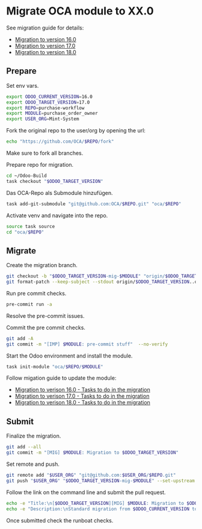 
# Migrate OCA module to XX.0

See migration guide for details:

* [Migration to version 16.0](https://github.com/OCA/maintainer-tools/wiki/Migration-to-version-16.0)
* [Migration to version 17.0](https://github.com/OCA/maintainer-tools/wiki/Migration-to-version-17.0)
* [Migration to version 18.0](https://github.com/OCA/maintainer-tools/wiki/Migration-to-version-18.0)
  
## Prepare

Set env vars.

```bash
export ODOO_CURRENT_VERSION=16.0
export ODOO_TARGET_VERSION=17.0
export REPO=purchase-workflow
export MODULE=purchase_order_owner
export USER_ORG=Mint-System
```

Fork the original repo to the user/org by opening the url:

```bash
echo "https://github.com/OCA/$REPO/fork"
```

Make sure to fork all branches.

Prepare repo for migration.

```bash
cd ~/Odoo-Build
task checkout "$ODOO_TARGET_VERSION"
```

Das OCA-Repo als Submodule hinzufügen.

```bash
task add-git-submodule "git@github.com:OCA/$REPO.git" "oca/$REPO"
```

Activate venv and navigate into the repo.

```bash
source task source
cd "oca/$REPO"
```

## Migrate 

Create the migration branch.

```bash
git checkout -b "$ODOO_TARGET_VERSION-mig-$MODULE" "origin/$ODOO_TARGET_VERSION"
git format-patch --keep-subject --stdout origin/$ODOO_TARGET_VERSION..origin/$ODOO_CURRENT_VERSION -- $MODULE | git am -3 --keep
```

Run pre commit checks.

```bash 
pre-commit run -a
```

Resolve the pre-commit issues.

Commit the pre commit checks.

```bash
git add -A
git commit -m "[IMP] $MODULE: pre-commit stuff"  --no-verify
```

Start the Odoo environment and install the module.

```bash
task init-module "oca/$REPO/$MODULE"
```

Follow migation guide to update the module:

* [Migration to verison 16.0 - Tasks to do in the migration](https://github.com/OCA/maintainer-tools/wiki/Migration-to-version-16.0#tasks-to-do-in-the-migration)
* [Migration to verison 17.0 - Tasks to do in the migration](https://github.com/OCA/maintainer-tools/wiki/Migration-to-version-17.0#tasks-to-do-in-the-migration)
* [Migration to verison 18.0 - Tasks to do in the migration](https://github.com/OCA/maintainer-tools/wiki/Migration-to-version-18.0#tasks-to-do-in-the-migration)

## Submit

Finalize the migration.

```bash
git add --all
git commit -m "[MIG] $MODULE: Migration to $ODOO_TARGET_VERSION"
```

Set remote and push.

```bash
git remote add "$USER_ORG" "git@github.com:$USER_ORG/$REPO.git"
git push "$USER_ORG" "$ODOO_TARGET_VERSION-mig-$MODULE" --set-upstream
```

Follow the link on the command line and submit the pull request.

```bash
echo -e "Title:\n[$ODOO_TARGET_VERSION][MIG] $MODULE: Migration to $ODOO_TARGET_VERSION"
echo -e "Description:\nStandard migration from $ODOO_CURRENT_VERSION to $ODOO_TARGET_VERSION."
```

Once submitted check the runboat checks.
